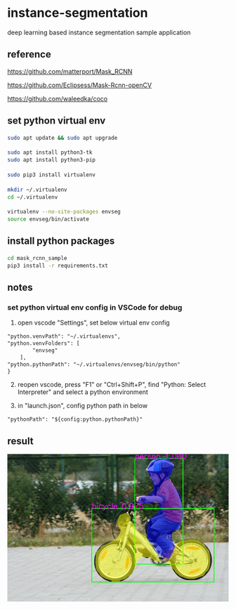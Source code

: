 # instance-segmentation
deep learning based instance segmentation sample application

## reference

https://github.com/matterport/Mask_RCNN

https://github.com/Eclipsess/Mask-Rcnn-openCV

https://github.com/waleedka/coco


## set python virtual env
```bash
sudo apt update && sudo apt upgrade

sudo apt install python3-tk
sudo apt install python3-pip

sudo pip3 install virtualenv

mkdir ~/.virtualenv
cd ~/.virtualenv

virtualenv --no-site-packages envseg
source envseg/bin/activate

```

## install python packages
```bash
cd mask_rcnn_sample
pip3 install -r requirements.txt
```

## notes

### set python virtual env config in VSCode for debug

1. open vscode "Settings", set below virtual env config
```
"python.venvPath": "~/.virtualenvs",
"python.venvFolders": [
        "envseg"
    ],
"python.pythonPath": "~/.virtualenvs/envseg/bin/python"
}
```
2. reopen vscode, press "F1" or "Ctrl+Shift+P", find "Python: Select Interpreter" and select a python environment

3. in "launch.json", config python path in below
```
"pythonPath": "${config:python.pythonPath}"
```

## result
![image](https://github.com/mintaka33/instance-segmentation/blob/master/mask_rcnn_sample/result/mask.jpg)
